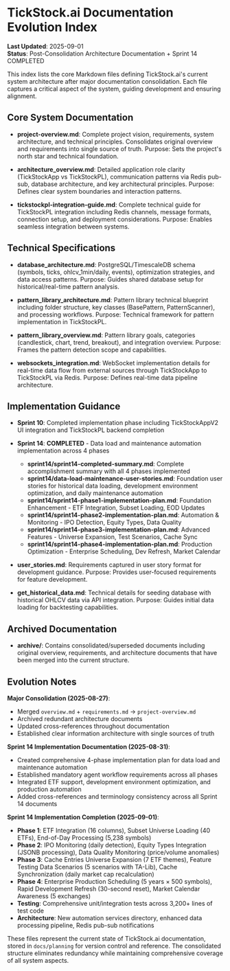 # TickStock.ai Documentation Evolution Index

**Last Updated**: 2025-09-01  
**Status**: Post-Consolidation Architecture Documentation + Sprint 14 COMPLETED

This index lists the core Markdown files defining TickStock.ai's current system architecture after major documentation consolidation. Each file captures a critical aspect of the system, guiding development and ensuring alignment.

## Core System Documentation

- **project-overview.md**: Complete project vision, requirements, system architecture, and technical principles. Consolidates original overview and requirements into single source of truth. Purpose: Sets the project's north star and technical foundation.

- **architecture_overview.md**: Detailed application role clarity (TickStockApp vs TickStockPL), communication patterns via Redis pub-sub, database architecture, and key architectural principles. Purpose: Defines clear system boundaries and interaction patterns.

- **tickstockpl-integration-guide.md**: Complete technical guide for TickStockPL integration including Redis channels, message formats, connection setup, and deployment considerations. Purpose: Enables seamless integration between systems.

## Technical Specifications

- **database_architecture.md**: PostgreSQL/TimescaleDB schema (symbols, ticks, ohlcv_1min/daily, events), optimization strategies, and data access patterns. Purpose: Guides shared database setup for historical/real-time pattern analysis.

- **pattern_library_architecture.md**: Pattern library technical blueprint including folder structure, key classes (BasePattern, PatternScanner), and processing workflows. Purpose: Technical framework for pattern implementation in TickStockPL.

- **pattern_library_overview.md**: Pattern library goals, categories (candlestick, chart, trend, breakout), and integration overview. Purpose: Frames the pattern detection scope and capabilities.

- **websockets_integration.md**: WebSocket implementation details for real-time data flow from external sources through TickStockApp to TickStockPL via Redis. Purpose: Defines real-time data pipeline architecture.

## Implementation Guidance

- **Sprint 10**: Completed implementation phase including TickStockAppV2 UI integration and TickStockPL backend completion

- **Sprint 14**: **COMPLETED** - Data load and maintenance automation implementation across 4 phases
  - **sprint14/sprint14-completed-summary.md**: Complete accomplishment summary with all 4 phases implemented
  - **sprint14/data-load-maintenance-user-stories.md**: Foundation user stories for historical data loading, development environment optimization, and daily maintenance automation
  - **sprint14/sprint14-phase1-implementation-plan.md**: Foundation Enhancement - ETF Integration, Subset Loading, EOD Updates
  - **sprint14/sprint14-phase2-implementation-plan.md**: Automation & Monitoring - IPO Detection, Equity Types, Data Quality
  - **sprint14/sprint14-phase3-implementation-plan.md**: Advanced Features - Universe Expansion, Test Scenarios, Cache Sync
  - **sprint14/sprint14-phase4-implementation-plan.md**: Production Optimization - Enterprise Scheduling, Dev Refresh, Market Calendar

- **user_stories.md**: Requirements captured in user story format for development guidance. Purpose: Provides user-focused requirements for feature development.

- **get_historical_data.md**: Technical details for seeding database with historical OHLCV data via API integration. Purpose: Guides initial data loading for backtesting capabilities.

## Archived Documentation

- **archive/**: Contains consolidated/superseded documents including original overview, requirements, and architecture documents that have been merged into the current structure.

## Evolution Notes

**Major Consolidation (2025-08-27)**:
- Merged `overview.md` + `requirements.md` → `project-overview.md`
- Archived redundant architecture documents
- Updated cross-references throughout documentation
- Established clear information architecture with single sources of truth

**Sprint 14 Implementation Documentation (2025-08-31)**:
- Created comprehensive 4-phase implementation plan for data load and maintenance automation
- Established mandatory agent workflow requirements across all phases
- Integrated ETF support, development environment optimization, and production automation
- Added cross-references and terminology consistency across all Sprint 14 documents

**Sprint 14 Implementation Completion (2025-09-01)**:
- **Phase 1**: ETF Integration (16 columns), Subset Universe Loading (40 ETFs), End-of-Day Processing (5,238 symbols)
- **Phase 2**: IPO Monitoring (daily detection), Equity Types Integration (JSONB processing), Data Quality Monitoring (price/volume anomalies)
- **Phase 3**: Cache Entries Universe Expansion (7 ETF themes), Feature Testing Data Scenarios (5 scenarios with TA-Lib), Cache Synchronization (daily market cap recalculation)
- **Phase 4**: Enterprise Production Scheduling (5 years × 500 symbols), Rapid Development Refresh (30-second reset), Market Calendar Awareness (5 exchanges)
- **Testing**: Comprehensive unit/integration tests across 3,200+ lines of test code
- **Architecture**: New automation services directory, enhanced data processing pipeline, Redis pub-sub notifications

These files represent the current state of TickStock.ai documentation, stored in `docs/planning` for version control and reference. The consolidated structure eliminates redundancy while maintaining comprehensive coverage of all system aspects.